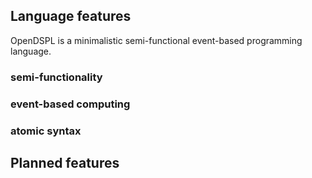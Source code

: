 



## Language features
OpenDSPL is a minimalistic semi-functional event-based programming language.

### semi-functionality


### event-based computing


### atomic syntax


## Planned features
<!-- TODO: -->
